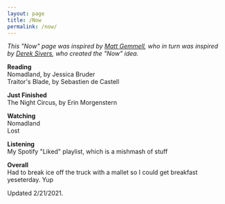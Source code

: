 ```yaml
---
layout: page
title: /Now
permalink: /now/
---
```


_This "Now" page was inspired by [Matt Gemmell](https://mattgemmell.com/now/), who in turn was inspired by [Derek Sivers](https://sive.rs/nowff), who created the "Now" idea._


**Reading**<br>
Nomadland, by Jessica Bruder <br />
Traitor's Blade, by Sebastien de Castell<br>



**Just Finished**<br />
The Night Circus, by Erin Morgenstern


**Watching**<br>
Nomadland <br>
Lost<br>

**Listening**<br>
My Spotify "Liked" playlist, which is a mishmash of stuff

**Overall**<br>
Had to break ice off the truck with a mallet so I could get breakfast yeseterday. Yup

<span class="updated">Updated 2/21/2021.</span>